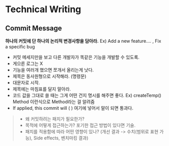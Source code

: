 # Technical Writing

## Commit Message

<b>하나의 커밋에 단 하나의 논리적 변경사항을 담아라.</b>
Ex) Add a new feature….  ,  Fix a specific bug





- 커밋 메세지만을 보고 다른 개발자가 똑같은 기능을 개발할 수 있도록.
- 게으른 로그는 X
- 기능을 여러개 했으면 쪼개서 올리는게 낫다.
- 제목은 동사원형으로 시작해라. (명령문)
- 대문자로 시작.
- 제목에는 마침표를 달지 말아라.
- 코드 값을 그대로 쓸 때는 그게 어떤 건지 명시를 해주면 좋다. Ex) createTemp() Method 이런식으로 Method라는 걸 알려줌
- If applied, this commit will (     ) 여기에 넣어서 말이 되면 통과다.

> - 왜 커밋하려는 패치가 필요한가?<br>
> - 목적에 어떻게 접근하는가? 포기한 접근 방법이 있다면 기술.<br>
> - 패치를 적용함에 따라 어떤 영향이 있나? (개선 결과 -> 수치(범위로 표현 가능), Side effects, 벤치마킹 결과)<br>
